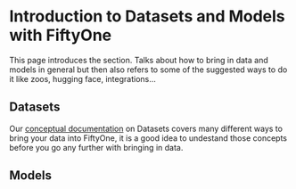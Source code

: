 # Introduction to Datasets and Models with FiftyOne

This page introduces the section. Talks about how to bring in data and models in general but then also refers to some of the suggested ways to do it like zoos, hugging face, integrations...

## Datasets
Our [conceptual documentation](../fiftyone_concepts/dataset_creation/index.md) on Datasets covers many different ways to bring your data into FiftyOne, it is a good idea to undestand those concepts before you go any further with bringing in data. 


## Models